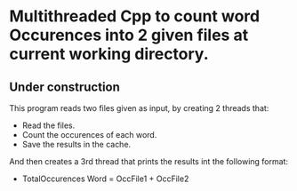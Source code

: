 # Multithreaded Cpp to count word Occurences into 2 given files at current working directory.
## Under construction

This program reads two files given as input, by creating 2 threads that:

  - Read the files.
  - Count the occurences of each word.
  - Save the results in the cache.

And then creates a 3rd thread that prints the results int the following format:

  - TotalOccurences Word = OccFile1 + OccFile2

